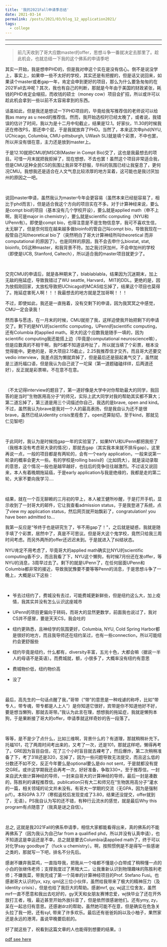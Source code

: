 ```yaml
---
title: '我的2021Fall申请季总结'
date: 2021-03-14
permalink: /posts/2021/03/blog_12_application2021/
tags:
  - college
---
```


---

---

> 前几天收到了哥大应数master的offer，思想斗争一番就决定去那里了。趁此机会，也就总结一下我的这个佛系的申请季吧

其实一开始，我是想申PHD的，但是我对申这个实在是没有信心。倒不是说没学上，事实上，如果申一些不太好的学校，其实还是有把握的，但是话又说回来，如果读个master或者gap一年，肯定会申到更好的项目，那么为什么要急匆匆的在2021Fall去冲呢？其次，我也有自己的判断，那就是今年由于美国的财政紧张，耗钱的PHD肯定会缩招，而收钱的硕士（money cow）项目会扩招，所以或许可以趁此机会拿到一些以前不太容易拿到的东西。

话虽如此，但是我还是想试一下PHD项目的，毕竟给我写推荐信的老师说可以给我as many as u need的推荐信。然而，我开始选校时已经太晚了，或者说，我错误的估计了时间，我以为是十二月中旬截止，结果是12.1。好家伙，11.30的时候我还在修改PS，那还申个屁，于是我就放弃了PHD。当然了，本来这次申phd(NYU, UChicago, Columbia, CMU-pittsburgh, UWash SL)就是填个彩票，不中也罢，所以并没有很在意，主力还是放到master上。

于是12.10就把CMU的MSCB(Master in Compt Bio)交了，这也是我最想去的项目。可惜一月末就把我拒掉了，现在想想，不去也罢！虽然这个项目非常适合我，但是CMU这种全民CS的氛围让我非常不舒服，华科的氛围已经让我窒息了，更何况CMU。我想我还是适合在人文气息比较浓厚的地方呆着，这可能也是我讨厌加州的原因之一吧。

<br>

说回master申请，虽然我认为master今年会更容易（虽然本来已经挺容易了，相比于phd而言），但是适合我这个方向的项目实在不多。对于计算神经来说，要么是compt bio的项目（基本没有几个学校开设），要么就是applied math（申不上啊，我可是major in chemistry），要么就是scientific computing（NYU和UPenn有）。即使是compt bio，也得注意是不是生物信息学，我可不喜欢生信，太无聊了，但是奈何现在越来越多做bioinfo的管自己叫compt bio，导致我现在一般管自己叫theoretical bio了（突然明白了哥大计算神经所叫theoretical 而非computational 的原因了）。也是同样的原因，我不会去申什么biostat, stat, bioinfo, DS这种master，和我背景不符。加之我讨厌加州，不会申加州的学校（即使是UCB, Stanford, Caltech），所以适合我的master项目就更少了。

<br>

交完CMU的申请后，就是各种期末了，blablablabla，结果因为沉迷期末，加上无敌的拖延症，导致我错过了WU seattle, Harvard， MIT的DDL。更绝的是，因为放假刚回家，太放松导致把UChicago的MCAS给忘掉了，结果这个项目也莫得了。拖延症害死人啊！！！我最想去的地方就是芝加哥啊！！！

不过，即使如此，我还是一直拖着，没有交剩下的申请，因为我冥冥之中感觉，CMU一定会录我！

然而事与愿违，在一月末的时候，CMU就拒了我，这样迫使我开始把剩下的申请交了。剩下的是NYU的scientific computing，UPenn的scientific computing，还有Columbia 的applied math。哥大的这个应数我是随手一填的，因为scientific computing我还能搭上边（毕竟是computational neuroscience嘛），但是应数真的不相干啊，我PS都不知道该咋扯了，所以就当填了个彩票，根本没觉得能中。更绝的是，哥大项目2.15截止，2.25我推荐信才交齐。而且哥大还要交vedio interview，我差点因为懒就弃掉了，但是最后还是鼓起勇气交了，虽然就是三道托福口语，但是我认为自己说了一坨屎（第一道题磕磕绊绊，后两道还好），反正就是彩票嘛，不在意不在意。

<br>

（不太记得interview的题目了，第一道好像是大学中对你帮助最大的同学，我回答的是当时”生物医用高分子“的师兄，实际上武大同学对我的帮助其实都不算大；第二道忘掉了，第三道是用三个词描述你自己，我选的是brave, open and kind。不过，虽然我认为brave是我对一个人的最高表扬，但是我自认为还不是很brave，虽然已经从identity crisis里痊愈了。open还算贴切，至于kind，那就见仁见智吧）

<br>

于此同时，我认为是时候找gap一年的实验室了，如果NYU和UPenn都把我拒了（我根本没有考虑哥大录的情况），那就去gap（其实我本来就不排斥gap）。这里再说一点，一般的项目都是有两轮的，会有一个early application，一般来说第一轮录的概率会更大一些。有的学校是rolling basis的（比如鸽大），就是滚动录取的意思，这个情况一般也是越早越好，也往后的竞争往往越激烈。不过话又说回来，本人有着晚期拖延癌，于是early application与我是绝缘的，我都是走的第二轮，大家不要向我学习....

<br>

结果，就在一个百无聊赖的三月初的早上，本人被王健所吵醒，于是打开手机，显示收到了一封哥大的邮件，它让我查看admission status，于是我登进了系统，点了view my application status，然后网页就开始飘彩了，congratulation! you have been admitted to...

我第一反应是“爷终于也是研究生了，爷不用gap了！"，之后就是疑惑，我就是随手填了个彩票，居然中了，真是不可思议。但是哥大这个鬼学校，竟然只给我三周时间考虑。而另外两所的offer还迟迟未到。于是就进入了纠结状态。

NYU肯定不用考虑了，毕竟哥大的applied math确实比NYU的scientific computing香不少，而且我看了下，NYU这个懒狗，有时候7月份还在发offer，等NYU的消息，3周早过去了。剩下的就是UPenn了，在任何层面UPenn和Columbia都非常的接近，导致我犹豫要不要等等Penn的消息，于是思想斗争了一晚上，大概是以下这些：

<br>

* 爷去过纽约了，费城没有去过，可能费城更新鲜些，但是纽约这么大，加上疫情，我其实并没有怎么认识这座城市

* UPenn的项目更偏向于转码，而哥大的显然更数学，前面我也说过了，我对CS并不感冒，要是天天CS，我会吐的

* 纽约更熟悉，且神经学的氛围更好，Columbia, NYU, Cold Spring Harbor都是很好的地方，而且我导师还在纽约呆过，也有一些connection，所以可能纽约会更舒服些

* 纽约毕竟是纽约，什么都有，diversity丰富，五光十色，大都会嘛（据说一半人的母语不是英语）。而费城就，额，小很多了，大概率没有纽约有意思

* 费城物价低，纽约物价高

* 没了

  <br>

最后，高先生的一句话点醒了我，”哥带（“带”的意思是一种戏谑的称呼，比如“带专人，带专魂，带专都是人上人”）是你知道它很好，宾带是你不知道他好不好，要是想当懒狗，那就去哥带。”我认为此言在理，想想我的拖延症，我就是懒狗本狗，于是果断接了哥大的offer，申请季就这样奇妙的告一段落了。

<br>

等等，是不是少了点什么，比如三维啊，背景什么的？有道理，那就稍稍补充下。托福101，花了两周时间考出来的，又考了一次，还是101，那就这样吧，懒得再考了。GRE因为盲目自信，花了三个小时盲目就去裸考了，然后爆炸，第二次稍稍准备了下，考了318还是320，忘掉了，因为一些问题导致无法提交，而且这么低的分数还不如不交，反正今年要么是optional要么是do not sent，于是就都没有提交GRE。或许这学期我还会再考一次，好好准备，争取330+。至于推荐信，一封来自武大做计算神经的导师，一封来自哥大的计算神经的导师，最后一封是凑数的，陈胜利的课程推荐信。publication只有大二和师兄在“生物医用高分子”灌水的一篇，相关领域的论文并未没有。有哥大一学期的交流（无GPA，因为是强制p/f）。本科GPA 3.77（寒假返校后发现变成了3.80，结果还没提交，offer就到了，无语）。PS我自认为写的还不错，有种行云流水的感觉，就是最后Why this program有点随意了（我真是谜之自信）。

<br>

总之, 这就是我2021Fall的佛系申请季，相信大家都能看得出来，真的佛系的不能再佛系了（因为我认为自己far from a qualified phd，所以并没有认真申请），也不知道这是幸运还是不幸。总之就是要去Columbia读applied math了，终于可以对化学say goodbye了（fuck u chemistry）。啊，按照惯例是不是得写一些感谢之类的，那就写一下吧，排名不分先后。

感谢不嫌弃我菜鸡，一直指导我，把我从一个啥都不懂是小白带成了稍稍懂一点的小白的张继伟老师；支撑我度过了黑暗大二，让我重新认识到物理趣味的陈胜利老师；不嫌我菜，带我完成了第一个简单的计算神经项目的Prof. Stefano Fusi。也感谢哥大认识的yx, xzy, qml这三位小伙伴，虽然给我带来了极大的精神压力（及identity crisis），但是也给了我巨大的帮助。感谢mrf, gy, wj这三位舍友，虽然mrf一直不愿意和我出去吃好的，gy天天和女朋友赛博恋爱，wj快毕业了还在开外放打王者，哦，最近甚至开始外放抖音了，但是依然很感谢他们。还有ymy, zy，呆在一起总归有意思。还感谢drz的帮助，虽然她可能不在意，但是确实在危急关头拉了我一把，还有syl, 带来了许多欢乐。最后还有爸爸妈妈以及小柚子，果然家还是永远的港湾，虽说早晚要启航的。

好了就这些了，祝看到这篇文章的人也能得到想要的结果。:)

[pdf see here](http://qiuyoungwang.github.io/files/application2021.pdf)
